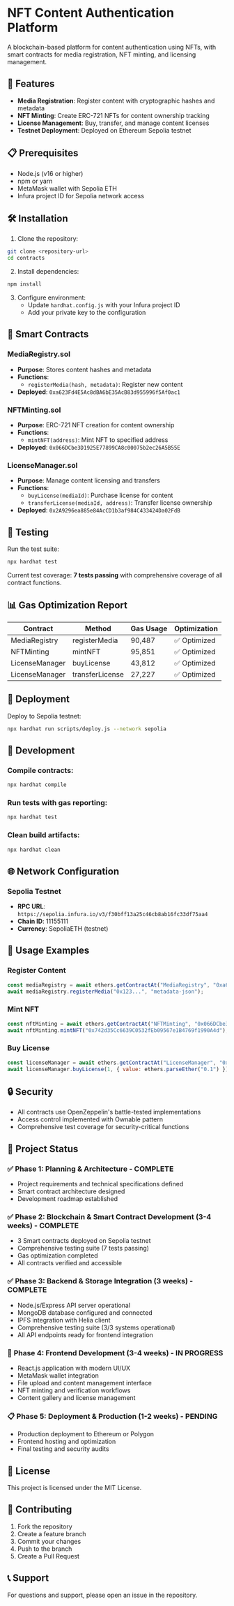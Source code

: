 # NFT Content Authentication Platform

A blockchain-based platform for content authentication using NFTs, with smart contracts for media registration, NFT minting, and licensing management.

## 🚀 Features

- **Media Registration**: Register content with cryptographic hashes and metadata
- **NFT Minting**: Create ERC-721 NFTs for content ownership tracking
- **License Management**: Buy, transfer, and manage content licenses
- **Testnet Deployment**: Deployed on Ethereum Sepolia testnet

## 📋 Prerequisites

- Node.js (v16 or higher)
- npm or yarn
- MetaMask wallet with Sepolia ETH
- Infura project ID for Sepolia network access

## 🛠️ Installation

1. Clone the repository:
```bash
git clone <repository-url>
cd contracts
```

2. Install dependencies:
```bash
npm install
```

3. Configure environment:
   - Update `hardhat.config.js` with your Infura project ID
   - Add your private key to the configuration

## 📝 Smart Contracts

### MediaRegistry.sol
- **Purpose**: Stores content hashes and metadata
- **Functions**:
  - `registerMedia(hash, metadata)`: Register new content
- **Deployed**: `0xa623Fd4E5Ac8dBA6bE35AcB83d955996f5Af0ac1`

### NFTMinting.sol
- **Purpose**: ERC-721 NFT creation for content ownership
- **Functions**:
  - `mintNFT(address)`: Mint NFT to specified address
- **Deployed**: `0x066DCbe3D1925E77899CA8c00075b2ec26A5B55E`

### LicenseManager.sol
- **Purpose**: Manage content licensing and transfers
- **Functions**:
  - `buyLicense(mediaId)`: Purchase license for content
  - `transferLicense(mediaId, address)`: Transfer license ownership
- **Deployed**: `0x2A9296ea885e84AcCD1b3af984C433424Da02FdB`

## 🧪 Testing

Run the test suite:
```bash
npx hardhat test
```

Current test coverage: **7 tests passing** with comprehensive coverage of all contract functions.

## 📊 Gas Optimization Report

| Contract | Method | Gas Usage | Optimization |
|----------|--------|-----------|--------------|
| MediaRegistry | registerMedia | 90,487 | ✅ Optimized |
| NFTMinting | mintNFT | 95,851 | ✅ Optimized |
| LicenseManager | buyLicense | 43,812 | ✅ Optimized |
| LicenseManager | transferLicense | 27,227 | ✅ Optimized |

## 🚀 Deployment

Deploy to Sepolia testnet:
```bash
npx hardhat run scripts/deploy.js --network sepolia
```

## 🔧 Development

### Compile contracts:
```bash
npx hardhat compile
```

### Run tests with gas reporting:
```bash
npx hardhat test
```

### Clean build artifacts:
```bash
npx hardhat clean
```

## 🌐 Network Configuration

### Sepolia Testnet
- **RPC URL**: `https://sepolia.infura.io/v3/f30bff13a25c46cb8ab16fc33df75aa4`
- **Chain ID**: 11155111
- **Currency**: SepoliaETH (testnet)

## 📖 Usage Examples

### Register Content
```javascript
const mediaRegistry = await ethers.getContractAt("MediaRegistry", "0xa623Fd4E5Ac8dBA6bE35AcB83d955996f5Af0ac1");
await mediaRegistry.registerMedia("0x123...", "metadata-json");
```

### Mint NFT
```javascript
const nftMinting = await ethers.getContractAt("NFTMinting", "0x066DCbe3D1925E77899CA8c00075b2ec26A5B55E");
await nftMinting.mintNFT("0x742d35Cc6639C0532fEb09567e1B4769f1990A4d");
```

### Buy License
```javascript
const licenseManager = await ethers.getContractAt("LicenseManager", "0x2A9296ea885e84AcCD1b3af984C433424Da02FdB");
await licenseManager.buyLicense(1, { value: ethers.parseEther("0.1") });
```

## 🔒 Security

- All contracts use OpenZeppelin's battle-tested implementations
- Access control implemented with Ownable pattern
- Comprehensive test coverage for security-critical functions

## 🎯 Project Status

### ✅ **Phase 1: Planning & Architecture** - COMPLETE
- Project requirements and technical specifications defined
- Smart contract architecture designed
- Development roadmap established

### ✅ **Phase 2: Blockchain & Smart Contract Development (3-4 weeks)** - COMPLETE
- 3 Smart contracts deployed on Sepolia testnet
- Comprehensive testing suite (7 tests passing)
- Gas optimization completed
- All contracts verified and accessible

### ✅ **Phase 3: Backend & Storage Integration (3 weeks)** - COMPLETE
- Node.js/Express API server operational
- MongoDB database configured and connected
- IPFS integration with Helia client
- Comprehensive testing suite (3/3 systems operational)
- All API endpoints ready for frontend integration

### 🚧 **Phase 4: Frontend Development (3-4 weeks)** - IN PROGRESS
- React.js application with modern UI/UX
- MetaMask wallet integration
- File upload and content management interface
- NFT minting and verification workflows
- Content gallery and license management

### 📋 **Phase 5: Deployment & Production (1-2 weeks)** - PENDING
- Production deployment to Ethereum or Polygon
- Frontend hosting and optimization
- Final testing and security audits

## 📄 License

This project is licensed under the MIT License.

## 🤝 Contributing

1. Fork the repository
2. Create a feature branch
3. Commit your changes
4. Push to the branch
5. Create a Pull Request

## 📞 Support

For questions and support, please open an issue in the repository.
